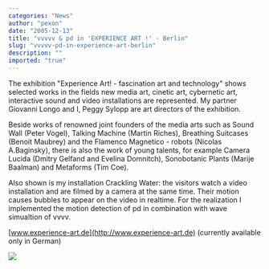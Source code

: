 ```yaml
---
categories: "News"
author: "pexon"
date: "2005-12-13"
title: "vvvvv & pd in 'EXPERIENCE ART !' - Berlin"
slug: "vvvvv-pd-in-experience-art-berlin"
description: ""
imported: "true"
---
```



<!--{SPLIT()}-->
The exhibition "Experience Art! - fascination art and technology" shows selected works in the fields new media art, cinetic art, cybernetic art, interactive sound and video installations are represented.
My partner Giovanni Longo and I, Peggy Sylopp are art directors of the exhibition.

Beside works of renowned joint founders of the media arts such as Sound Wall (Peter Vogel), Talking Machine (Martin Riches), Breathing Suitcases (Benoit Maubrey) and the Flamenco Magnetico - robots (Nicolas A.Baginsky), there is also the work of young talents, for example Camera Lucida (Dmitry Gelfand and Evelina Domnitch), Sonobotanic Plants (Marije Baalman) and Metaforms (Tim Coe).

Also shown is my installation Crackling Water: the visitors watch a video installation and are filmed by a camera at the same time.  Their motion causes bubbles to appear on the video in realtime.
For the realization I implemented the motion detection of pd in combination with wave simualtion of vvvv.

[www.experience-art.de](http://www.experience-art.de) 
(currently available only in German)
<!--~~~-->
![](http://www.generative.org/experience_art/c-water.jpg)
<!--{SPLIT}-->